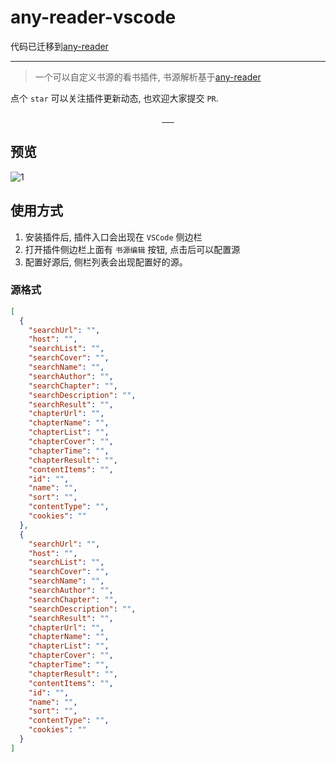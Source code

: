 # any-reader-vscode


代码已迁移到[any-reader](https://github.com/aooiuu/any-reader)

---

> 一个可以自定义书源的看书插件, 书源解析基于[any-reader](https://github.com/aooiuu/any-reader)

点个 `star` 可以关注插件更新动态, 也欢迎大家提交 `PR`.

<p align="center">
  <a href="https://github.com/aooiuu/any-reader-vscode">
    <img
      src="https://img.shields.io/visual-studio-marketplace/v/aooiu.any-reader"
      alt=""
    />
  </a>
  <a href="https://github.com/aooiuu/any-reader-vscode">
    <img
      src="https://img.shields.io/visual-studio-marketplace/d/aooiu.any-reader"
      alt=""
    />
  </a>
    <a href="https://github.com/aooiuu/any-reader-vscode">
    <img
      src="https://img.shields.io/visual-studio-marketplace/i/aooiu.any-reader"
      alt=""
    />
  </a>
  <a href="https://github.com/aooiuu/any-reader-vscode">
    <img src="https://img.shields.io/github/stars/aooiuu/any-reader" alt="" />
  </a>
  <a href="https://github.com/aooiuu/any-reader-vscode">
    <img src="https://img.shields.io/github/forks/aooiuu/any-reader" alt="" />
  </a>
  <a href="https://github.com/aooiuu/any-reader-vscode">
    <img src="https://img.shields.io/github/issues/aooiuu/any-reader" alt="" />
  </a>
</p>

## 预览

![1](https://github.com/aooiuu/any-reader-vscode/assets/28108111/fff2e255-5e09-4bff-b45c-78070dce8afc)

## 使用方式

1. 安装插件后, 插件入口会出现在 `VSCode` 侧边栏
2. 打开插件侧边栏上面有 `书源编辑` 按钮, 点击后可以配置源
3. 配置好源后, 侧栏列表会出现配置好的源。

### 源格式

```json
[
  {
    "searchUrl": "",
    "host": "",
    "searchList": "",
    "searchCover": "",
    "searchName": "",
    "searchAuthor": "",
    "searchChapter": "",
    "searchDescription": "",
    "searchResult": "",
    "chapterUrl": "",
    "chapterName": "",
    "chapterList": "",
    "chapterCover": "",
    "chapterTime": "",
    "chapterResult": "",
    "contentItems": "",
    "id": "",
    "name": "",
    "sort": "",
    "contentType": "",
    "cookies": ""
  },
  {
    "searchUrl": "",
    "host": "",
    "searchList": "",
    "searchCover": "",
    "searchName": "",
    "searchAuthor": "",
    "searchChapter": "",
    "searchDescription": "",
    "searchResult": "",
    "chapterUrl": "",
    "chapterName": "",
    "chapterList": "",
    "chapterCover": "",
    "chapterTime": "",
    "chapterResult": "",
    "contentItems": "",
    "id": "",
    "name": "",
    "sort": "",
    "contentType": "",
    "cookies": ""
  }
]
```
